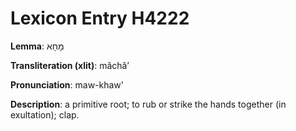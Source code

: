 # Lexicon Entry H4222

**Lemma**: מָחָא

**Transliteration (xlit)**: mâchâʼ

**Pronunciation**: maw-khaw'

**Description**:
a primitive root; to rub or strike the hands together (in exultation); clap.
